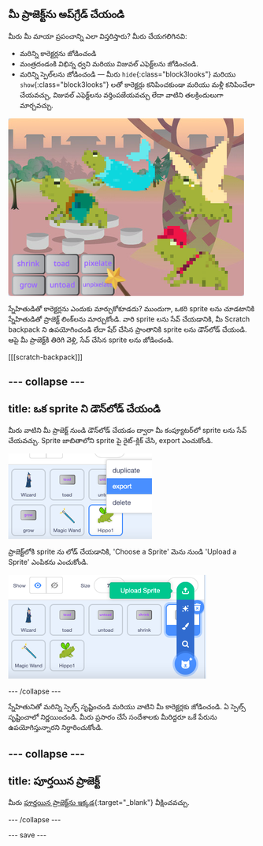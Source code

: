 ## మీ ప్రాజెక్ట్‌ను అప్‌గ్రేడ్ చేయండి

మీరు మీ మాయా ప్రపంచాన్ని ఎలా విస్తరిస్తారు? మీరు చేయగలిగినవి:
+ మరిన్ని కారెక్టర్లను జోడించండి
+ మంత్రదండంకి విభిన్న ధ్వని మరియు విజువల్ ఎఫెక్ట్‌లను జోడించండి.
+ మరిన్ని స్పెల్‌లను జోడించండి — మీరు `hide`{:class="block3looks"} మరియు `show`{:class="block3looks"} లతో కారెక్టర్లు కనిపించకుండా మరియు మళ్లీ కనిపించేలా చేయవచ్చు, విజువల్ ఎఫెక్ట్‌లను వర్తింపజేయవచ్చు లేదా వాటిని తలక్రిందులుగా మార్చవచ్చు.

![నాలుగు sprite లతో కూడిన ప్రాజెక్ట్ మరియు కొత్త pixelate స్పెల్ బటన్‌లు జోడించబడ్డాయి.](images/upgrade-step.png)

స్నేహితుడితో కారెక్టర్లను ఎందుకు మార్చుకోకూడదు? ముందుగా, ఒకరి sprite లను చూడటానికి స్నేహితుడితో ప్రాజెక్ట్ లింక్‌లను మార్చుకోండి. వారి sprite లను సేవ్ చేయడానికి, మీ Scratch backpack ని ఉపయోగించండి లేదా షేర్ చేసిన ప్రాంతానికి sprite లను డౌన్‌లోడ్ చేయండి. ఆపై మీ ప్రాజెక్ట్‌కి తిరిగి వెళ్లి, సేవ్ చేసిన sprite లను జోడించండి.

[[[scratch-backpack]]]

--- collapse ---
---
title: ఒక sprite ని డౌన్‌లోడ్ చేయండి
---

మీరు వాటిని మీ ప్రాజెక్ట్ నుండి డౌన్‌లోడ్ చేయడం ద్వారా మీ కంప్యూటర్‌లో sprite లను సేవ్ చేయవచ్చు. Sprite జాబితాలోని sprite పై రైట్-క్లిక్ చేసి, export ఎంచుకోండి.

![Sprite జాబితాలో పాప్అప్ మెను.](images/export-sprite.png)

ప్రాజెక్ట్‌లోకి sprite ను లోడ్ చేయడానికి, 'Choose a Sprite' మెను నుండి 'Upload a Sprite' ఎంపికను ఎంచుకోండి.

![విస్తరించిన Choose a Sprite మెను, Upload a Sprite ఎంపికను చూపుతుంది.](images/upload-sprite.png)

--- /collapse ---

స్నేహితునితో మరిన్ని స్పెల్స్ సృష్టించండి మరియు వాటిని మీ కారెక్టర్లకు జోడించండి. ఏ స్పెల్స్ సృష్టించాలో నిర్ణయించండి. మీరు ప్రసారం చేసే సందేశాలకు మీరిద్దరూ ఒకే పేరును ఉపయోగిస్తున్నారని నిర్ధారించుకోండి.

--- collapse ---
---
title: పూర్తయిన ప్రాజెక్ట్
---

మీరు [పూర్తయిన ప్రాజెక్ట్‌ను ఇక్కడ](https://scratch.mit.edu/projects/518413238/){:target="_blank"} వీక్షించవచ్చు.

--- /collapse ---

--- save ---
